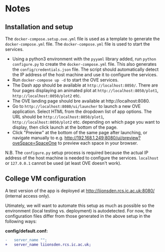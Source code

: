 # Notes

## Installation and setup

The `docker-compose.setup.ove.yml` file is used as a template to generate the `docker-compose.yml` file. The `docker-compose.yml` file is used to start the services. 

- Using a python3 environment with the `pyyaml` library added, run `python configure.py` to create the `docker-compose.yml` file. This also generates the `config/credentials.json` file. The script should automatically detect the IP address of the host machine and use it to configure the services.
- Run `docker-compose up -d` to start the OVE services.
- The Dash app should be available at `http://localhost:8050/`. There are four pages displaying an animated plot at `http://localhost:8050/plot1`, `http://localhost:8050/plot2` etc.
- The OVE landing page should bre available at http://localhost:8080.
- Go to `http://localhost:8080/ui/launcher` to launch a new OVE application. Select HTML from the dropdown list of app options. The URL should be `http://localhost:8050/plot1`, `http://localhost:8050/plot2` etc. depending on which page you want to display, then click launch at the bottom of the page.
- Click "Preview" at the bottom of the same page after launching, or navigate manually to e.g. http://192.168.1.249:8080/ui/preview?oveSpace=SpaceOne to preview each space in your browser.

N.B. The `configure.py` setup process is required because the actual IP address of the host machine is needed to configure the services. `localhost` or `127.0.0.1` cannot be used (at least OVE doesn't work).

## College VM configuration

A test version of the app is deployed at http://liionsden.rcs.ic.ac.uk:8080/ (internal access only). 

Utimately, we will want to automate this setup as much as possible so the environment (local testing vs. deployment) is autodetected. For now, the configuration files differ from those generated in the above setup in the following ways: 

**config/default.conf:**

```diff
-   server_name "";
+   server_name liionsden.rcs.ic.ac.uk;
```
